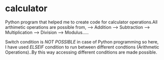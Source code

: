 ﻿# calculator
Python program that helped me to create code for calculator operations.All arthimetic operations are possible from,
--> Addition
--> Subtraction
--> Multiplication
--> Division
--> Modulus.....

Switch condition is *NOT POSSIBLE* in case of Python programming so here, I have used *ELSEIF* condition to run between different 
condtions (Arithmetic Operations)..By this way accessing different conditions are made possible. 
